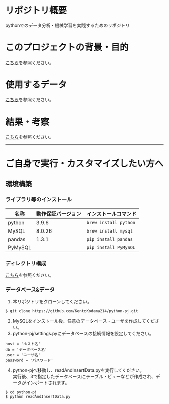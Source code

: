 # リポジトリ概要
pythonでのデータ分析・機械学習を実践するためのリポジトリ

# このプロジェクトの背景・目的
[こちら](https://github.com/KentoKodama214/python-pj/wiki)を参照ください。

# 使用するデータ
[こちら](https://github.com/KentoKodama214/python-pj/wiki/%E3%83%87%E3%83%BC%E3%82%BF)を参照ください。

# 結果・考察
[こちら](https://github.com/KentoKodama214/python-pj/wiki/%E7%B5%90%E6%9E%9C%E3%83%BB%E8%80%83%E5%AF%9F)を参照ください。

***
# ご自身で実行・カスタマイズしたい方へ
## 環境構築
### ライブラリ等のインストール
|名称|動作保証バージョン|インストールコマンド|
|---|---|---|
|python|3.9.6|```brew install python```|
|MySQL|8.0.26|```brew install mysql```|
|pandas|1.3.1|```pip install pandas```|
|PyMySQL||```pip install PyMySQL```|

### ディレクトリ構成
[こちら](https://github.com/KentoKodama214/python-pj/wiki/%E3%83%87%E3%82%A3%E3%83%AC%E3%82%AF%E3%83%88%E3%83%AA%E6%A7%8B%E6%88%90)を参照ください。

### データベース&データ
1. 本リポジトリをクローンしてください。
```
$ git clone https://github.com/KentoKodama214/python-pj.git
```
2. MySQLをインストール後、任意のデータベース・ユーザを作成してください。
3. python-pj/settings.pyにデータベースの接続情報を設定してください。
```
host = 'ホスト名'
db = 'データベース名'
user = 'ユーザ名'
password = 'パスワード'
```
4. python-pjへ移動し、readAndInsertData.pyを実行してください。  
実行後、3で指定したデータベースにテーブル・ビューなどが作成され、データがインポートされます。
```
$ cd python-pj
$ python readAndInsertData.py
```
